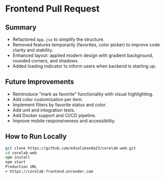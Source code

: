 # Frontend Pull Request

## Summary

- Refactored `App.jsx` to simplify the structure.
- Removed features temporarily (favorites, color picker) to improve code clarity and stability.
- Enhanced layout: applied modern design with gradient background, rounded corners, and shadows.
- Added loading indicator to inform users when backend is starting up.

## Future Improvements

- Reintroduce "mark as favorite" functionality with visual highlighting.
- Add color customization per item.
- Implement filters by favorite status and color.
- Add unit and integration tests.
- Add Docker support and CI/CD pipeline.
- Improve mobile responsiveness and accessibility.

## How to Run Locally

```bash
git clone https://github.com/edsalimanda23/corelab-web.git
cd corelab-web
npm install
npm start
Production URL
➡ https://corelab-frontend.onrender.com
